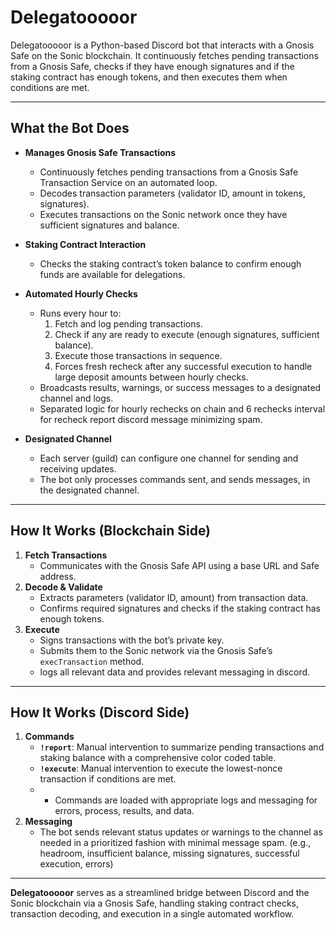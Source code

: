 # Delegatooooor

Delegatooooor is a Python-based Discord bot that interacts with a Gnosis Safe on the Sonic blockchain. It continuously fetches pending
transactions from a Gnosis Safe, checks if they have enough signatures and if the staking contract has enough tokens, and then executes
them when conditions are met.

---

## What the Bot Does

- **Manages Gnosis Safe Transactions**  
  - Continuously fetches pending transactions from a Gnosis Safe Transaction Service on an automated loop.
  - Decodes transaction parameters (validator ID, amount in tokens, signatures).
  - Executes transactions on the Sonic network once they have sufficient signatures and balance.

- **Staking Contract Interaction**  
  - Checks the staking contract’s token balance to confirm enough funds are available for delegations.

- **Automated Hourly Checks**  
  - Runs every hour to:
    1. Fetch and log pending transactions.
    2. Check if any are ready to execute (enough signatures, sufficient balance).
    3. Execute those transactions in sequence.
    4. Forces fresh recheck after any successful execution to handle large deposit amounts between hourly checks.
  - Broadcasts results, warnings, or success messages to a designated channel and logs.
  - Separated logic for hourly rechecks on chain and 6 rechecks interval for recheck report discord message minimizing spam.

- **Designated Channel**  
  - Each server (guild) can configure one channel for sending and receiving updates.
  - The bot only processes commands sent, and sends messages, in the designated channel.

---

## How It Works (Blockchain Side)

1. **Fetch Transactions**  
   - Communicates with the Gnosis Safe API using a base URL and Safe address.
2. **Decode & Validate**  
   - Extracts parameters (validator ID, amount) from transaction data.
   - Confirms required signatures and checks if the staking contract has enough tokens.
3. **Execute**  
   - Signs transactions with the bot’s private key.
   - Submits them to the Sonic network via the Gnosis Safe’s `execTransaction` method.
   - logs all relevant data and provides relevant messaging in discord.

---

## How It Works (Discord Side)

1. **Commands**  
   - **`!report`**: Manual intervention to summarize pending transactions and staking balance with a comprehensive color coded table.  
   - **`!execute`**: Manual intervention to execute the lowest-nonce transaction if conditions are met.
   - - Commands are loaded with appropriate logs and messaging for errors, process, results, and data.
2. **Messaging**  
   - The bot sends relevant status updates or warnings to the channel as needed in a prioritized fashion with minimal message spam.
     (e.g., headroom, insufficient balance, missing signatures, successful execution, errors)

---

**Delegatooooor** serves as a streamlined bridge between Discord and the Sonic blockchain via a Gnosis Safe, handling staking contract
checks, transaction decoding, and execution in a single automated workflow.
